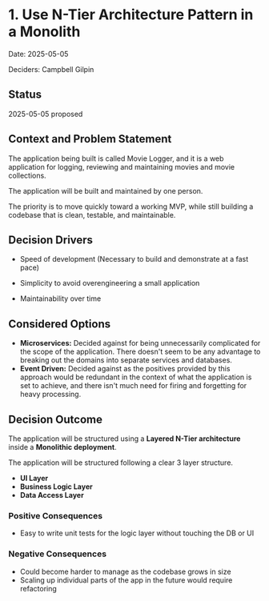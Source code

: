 # 1. Use N-Tier Architecture Pattern in a Monolith

Date: 2025-05-05

Deciders: Campbell Gilpin

## Status

2025-05-05 proposed

## Context and Problem Statement

The application being built is called Movie Logger, and it is a web application for logging, reviewing and maintaining movies and movie collections.

The application will be built and maintained by one person. 

The priority is to move quickly toward a working MVP, while still building a codebase that is clean, testable, and maintainable. 

## Decision Drivers 
* Speed of development (Necessary to build and demonstrate at a fast pace)

* Simplicity to avoid overengineering a small application

* Maintainability over time

## Considered Options

- **Microservices:** Decided against for being unnecessarily complicated for the scope of the application. There doesn't seem to be any advantage to breaking out the domains into separate services and databases.
- **Event Driven:** Decided against as the positives provided by this approach would be redundant in the context of what the application is set to achieve, and there isn't much need for firing and forgetting for heavy processing. 



## Decision Outcome

The application will be structured using a **Layered N-Tier architecture** inside a **Monolithic deployment**.

The application will be structured following a clear 3 layer structure.

- **UI Layer**
- **Business Logic Layer**
- **Data Access Layer**

### Positive Consequences 

* Easy to write unit tests for the logic layer without touching the DB or UI  

### Negative Consequences

* Could become harder to manage as the codebase grows in size
* Scaling up individual parts of the app in the future would require refactoring 
